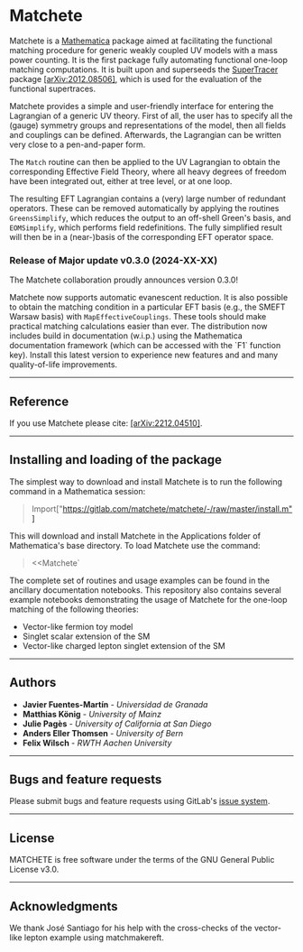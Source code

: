 # Matchete

Matchete is a [Mathematica](https://www.wolfram.com/mathematica/resources/) package aimed at facilitating the functional matching procedure for generic weakly coupled UV models with a mass power counting. It is the first package fully automating functional one-loop matching computations. It is built upon and superseeds the [SuperTracer](https://gitlab.com/supertracer/supertracer) package [\[arXiv:2012.08506\]](https://arxiv.org/abs/2012.08506), which is used for the evaluation of the functional supertraces.

Matchete provides a simple and user-friendly interface for entering the Lagrangian of a generic UV theory. First of all, the user has to specify all the (gauge) symmetry groups and representations of the model, then all fields and couplings can be defined. Afterwards, the Lagrangian can be written very close to a pen-and-paper form.

The `Match` routine can then be applied to the UV Lagrangian to obtain the corresponding Effective Field Theory, where all heavy degrees of freedom have been integrated out, either at tree level, or at one loop.

The resulting EFT Lagrangian contains a (very) large number of redundant operators. These can be removed automatically by applying the routines `GreensSimplify`, which reduces the output to an off-shell Green's basis, and `EOMSimplify`, which performs field redefinitions. The fully simplified result will then be in a (near-)basis of the corresponding EFT operator space. 


### Release of Major update v0.3.0 (2024-XX-XX)

The Matchete collaboration proudly announces version 0.3.0!

Matchete now supports automatic evanescent reduction. It is also possible to obtain the matching condition in a particular EFT basis (e.g., the SMEFT Warsaw basis) with `MapEffectiveCouplings`. These tools should make practical matching calculations easier than ever. The distribution now includes build in documentation (w.i.p.) using the Mathematica documentation framework (which can be accessed with the \`F1\` function key). Install this latest version to experience new features and and many quality-of-life improvements.

---

## Reference

If you use Matchete please cite: [\[arXiv:2212.04510\]](https://arxiv.org/abs/2212.04510).

---

## Installing and loading of the package

The simplest way to download and install Matchete is to run the following command in a Mathematica session:

> Import["https://gitlab.com/matchete/matchete/-/raw/master/install.m"]

This will download and install Matchete in the Applications folder of Mathematica's base directory. To load Matchete use the command:

> <<Matchete\`

The complete set of routines and usage examples can be found in the ancillary documentation notebooks. This repository also contains several example notebooks demonstrating the usage of Matchete for the one-loop matching of the following theories:
* Vector-like fermion toy model
* Singlet scalar extension of the SM
* Vector-like charged lepton singlet extension of the SM

---

## Authors

* **Javier Fuentes-Martín** - *Universidad de Granada*
* **Matthias König** - *University of Mainz*
* **Julie Pagès** - *University of California at San Diego*
* **Anders Eller Thomsen** - *University of Bern*
* **Felix Wilsch** - *RWTH Aachen University*

---

## Bugs and feature requests

Please submit bugs and feature requests using GitLab's [issue system](https://gitlab.com/matchete/matchete/-/issues).

---

## License

MATCHETE is free software under the terms of the GNU General Public License v3.0.

---

## Acknowledgments

We thank José Santiago for his help with the cross-checks of the vector-like lepton example using matchmakereft.

